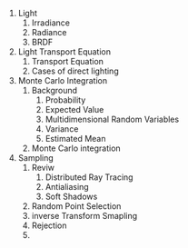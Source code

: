 1. Light 
	1. Irradiance
	2. Radiance
	3. BRDF
2. Light Transport Equation
	1. Transport Equation
	2. Cases of direct lighting
3. Monte Carlo Integration
	1. Background
		1. Probability
		2. Expected Value
		3. Multidimensional Random Variables
		4. Variance
		5. Estimated Mean
	2. Monte Carlo integration
4. Sampling
	1. Reviw
		1. Distributed Ray Tracing
		2. Antialiasing
		3. Soft Shadows
	2. Random Point Selection
	3. inverse Transform Smapling
	4. Rejection
	5. 
